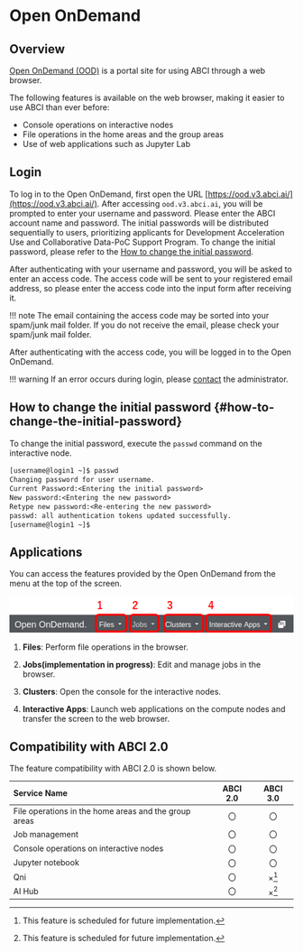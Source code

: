 # Open OnDemand

## Overview

[Open OnDemand (OOD)](https://openondemand.org/) is a portal site for using ABCI through a web browser.

The following features is available on the web browser, making it easier to use ABCI than ever before:

* Console operations on interactive nodes
* File operations in the home areas and the group areas
* Use of web applications such as Jupyter Lab


## Login

To log in to the Open OnDemand, first open the URL [https://ood.v3.abci.ai/](https://ood.v3.abci.ai/).
After accessing `ood.v3.abci.ai`, you will be prompted to enter your username and password.
Please enter the ABCI account name and password.
The initial passwords will be distributed sequentially to users, prioritizing applicants for Development Acceleration Use and Collaborative Data-PoC Support Program. 
To change the initial password, please refer to the  [How to change the initial password](#how-to-change-the-initial-password).

After authenticating with your username and password, you will be asked to enter an access code.
The access code will be sent to your registered email address, so please enter the access code into the input form after receiving it.

!!! note
    The email containing the access code may be sorted into your spam/junk mail folder. If you do not receive the email, please check your spam/junk mail folder.

After authenticating with the access code, you will be logged in to the Open OnDemand.

!!! warning
    If an error occurs during login, please [contact](../contact.md) the administrator.


## How to change the initial password {#how-to-change-the-initial-password}

To change the initial password, execute the `passwd` command on the interactive node.

```
[username@login1 ~]$ passwd
Changing password for user username.
Current Password:<Entering the initial password>
New password:<Entering the new password>
Retype new password:<Re-entering the new password>
passwd: all authentication tokens updated successfully.
[username@login1 ~]$
```


## Applications

You can access the features provided by the Open OnDemand from the menu at the top of the screen.

[![Open OnDemand Application Menu](ood-menu.png)](ood-menu.png)

1. **Files**: Perform file operations in the browser.

2. **Jobs(implementation in progress)**: Edit and manage jobs in the browser.

3. **Clusters**: Open the console for the interactive nodes.

4. **Interactive Apps**: Launch web applications on the compute nodes and transfer the screen to the web browser.

<!-- 5. **AI Hub**: AI Hub is a collection of tools and services for reusing large-scale pre-trained models on the ABCI. It provides an application to manage the deployment of the MLflow Tracking Server, one of the features that constitute AI Hub.-->


## Compatibility with ABCI 2.0 

The feature compatibility with ABCI 2.0 is shown below.

| Service Name | ABCI 2.0 | ABCI 3.0 | 
|:--|:---:|:---:|
| File operations in the home areas and the group areas | 〇 | 〇 | 
| Job management | 〇 | 〇 | 
| Console operations on interactive nodes | 〇 | 〇 | 
| Jupyter notebook | 〇 | 〇 | 
| Qni | 〇 | ×[^1] | 
| AI Hub | 〇 | ×[^1] | 

[^1]: This feature is scheduled for future implementation.